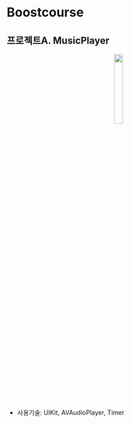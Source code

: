 # Boostcourse

## 프로젝트A. MusicPlayer
<p align="center"><img src="https://user-images.githubusercontent.com/54430715/119622370-0c650c80-be42-11eb-8814-3830d3a79707.png" width="20%" height="20%"></p>

- 사용기술: UIKit, AVAudioPlayer, Timer
